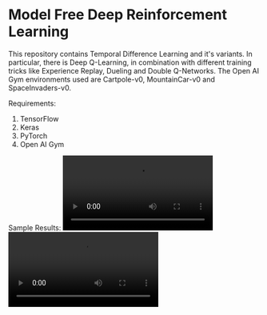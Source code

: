 # Model Free Deep Reinforcement Learning

This repository contains Temporal Difference Learning and it's variants. In particular, there is Deep Q-Learning, in combination with different training tricks like Experience Replay, Dueling and Double Q-Networks. The Open AI Gym environments used are Cartpole-v0, MountainCar-v0 and SpaceInvaders-v0.

Requirements:
1. TensorFlow
2. Keras
3. PyTorch
4. Open AI Gym

Sample Results:
![Alt Text](results/cp.mp4)
![Alt Text](results/mc.mp4)


